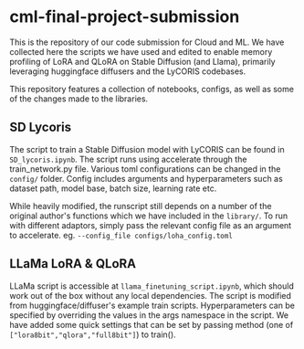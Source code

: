 # cml-final-project-submission

This is the repository of our code submission for Cloud and ML.
We have collected here the scripts we have used and edited to enable memory profiling of LoRA and QLoRA on Stable Diffusion (and Llama), primarily leveraging huggingface diffusers and the LyCORIS codebases.

This repository features a collection of notebooks, configs, as well as some of the changes made to the libraries.


## SD Lycoris 

The script to train a Stable Diffusion model with LyCORIS can be found in `SD_lycoris.ipynb`. The script runs using accelerate through the train_network.py file. 
Various toml configurations can be changed in the `config/` folder. Config includes arguments and hyperparameters such as dataset path, model base, batch size, learning rate etc.

While heavily modified, the runscript still depends on a number of the original author's functions which we have included in the `library/`. 
To run with different adaptors, simply pass the relevant config file as an argument to accelerate. eg. `--config_file configs/loha_config.toml`

## LLaMa LoRA & QLoRA

LLaMa script is accessible at `llama_finetuning_script.ipynb`, which should work out of the box without any local dependencies. The script is modified from huggingface/diffuser's example train scripts. Hyperparameters can be specified by overriding the values in the args namespace in the script. We have added some quick settings that can be set by passing method (one of `["lora8bit","qlora","full8bit"]`) to train(). 

